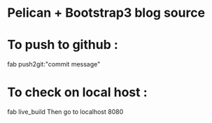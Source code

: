 # Pelican + Bootstrap3 blog source


# To push to github :

fab push2git:"commit message"

# To check on local host :

fab live_build
Then go to localhost 8080